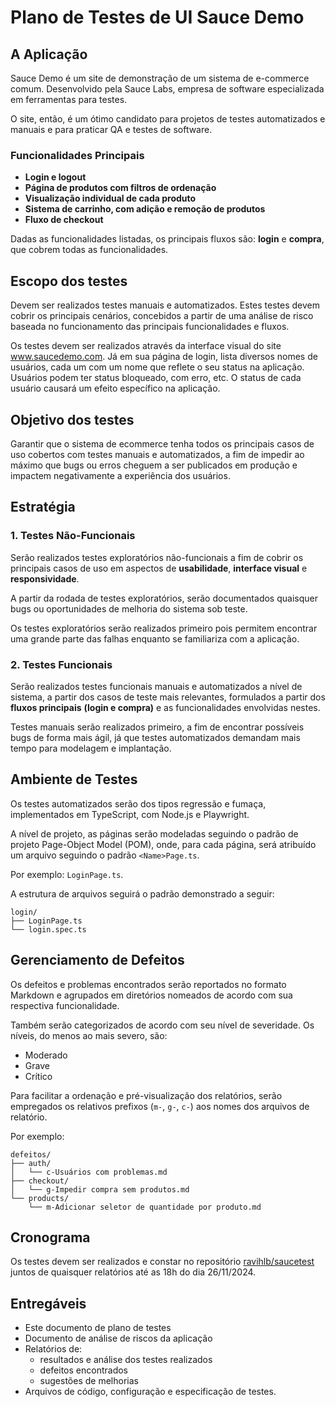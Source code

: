 # Plano de Testes de UI Sauce Demo

## A Aplicação

Sauce Demo é um site de demonstração de um sistema de e-commerce comum.
Desenvolvido pela Sauce Labs, empresa de software especializada em ferramentas para testes.

O site, então, é um ótimo candidato para projetos de testes automatizados e manuais e para praticar QA e testes de software.

### Funcionalidades Principais

- **Login e logout**
- **Página de produtos com filtros de ordenação**
- **Visualização individual de cada produto**
- **Sistema de carrinho, com adição e remoção de produtos**
- **Fluxo de checkout**

Dadas as funcionalidades listadas, os principais fluxos são: **login** e **compra**, que cobrem todas as funcionalidades.

## Escopo dos testes

Devem ser realizados testes manuais e automatizados. Estes testes devem cobrir os principais cenários, concebidos a partir de uma análise de risco baseada no funcionamento das principais funcionalidades e fluxos.

Os testes devem ser realizados através da interface visual do site www.saucedemo.com. 
Já em sua página de login, lista diversos nomes de usuários, cada um com um nome que reflete o seu status na aplicação. Usuários podem ter status bloqueado, com erro, etc. O status de cada usuário causará um efeito específico na aplicação.

## Objetivo dos testes

Garantir que o sistema de ecommerce tenha todos os principais casos de uso cobertos com testes manuais e automatizados, a fim de impedir ao máximo que bugs ou erros cheguem a ser publicados em produção e impactem negativamente a experiência dos usuários.

## Estratégia

### 1. Testes Não-Funcionais

Serão realizados testes exploratórios não-funcionais a fim de cobrir os principais casos de uso em aspectos de **usabilidade**, **interface visual** e **responsividade**.

A partir da rodada de testes exploratórios, serão documentados quaisquer bugs ou oportunidades de melhoria do sistema sob teste.

Os testes exploratórios serão realizados primeiro pois permitem encontrar uma grande parte das falhas enquanto se familiariza com a aplicação.

### 2. Testes Funcionais

Serão realizados testes funcionais manuais e automatizados a nível de sistema, a partir dos casos de teste mais relevantes, formulados a partir dos **fluxos principais** **(login e compra)** e as funcionalidades envolvidas nestes.

Testes manuais serão realizados primeiro, a fim de encontrar possíveis bugs de forma mais ágil, já que testes automatizados demandam mais tempo para modelagem e implantação.

## Ambiente de Testes

Os testes automatizados serão dos tipos regressão e fumaça, implementados em TypeScript, com Node.js e Playwright.

A nível de projeto, as páginas serão modeladas seguindo o padrão de projeto Page-Object Model (POM), onde, para cada página, será atribuído um arquivo seguindo o padrão `<Name>Page.ts`.

Por exemplo: `LoginPage.ts`.

A estrutura de arquivos seguirá o padrão demonstrado a seguir:

```
login/
├── LoginPage.ts
└── login.spec.ts
```

## Gerenciamento de Defeitos

Os defeitos e problemas encontrados serão reportados no formato Markdown e agrupados em diretórios nomeados de acordo com sua respectiva funcionalidade.

Também serão categorizados de acordo com seu nível de severidade. Os níveis, do menos ao mais severo, são:
  - Moderado
  - Grave
  - Crítico

Para facilitar a ordenação e pré-visualização dos relatórios, serão empregados os relativos prefixos (`m-`, `g-`, `c-`) aos nomes dos arquivos de relatório.

Por exemplo:

```
defeitos/
├── auth/
│   └── c-Usuários com problemas.md
├── checkout/
│   └── g-Impedir compra sem produtos.md
└── products/
    └── m-Adicionar seletor de quantidade por produto.md
```

## Cronograma

Os testes devem ser realizados e constar no repositório [ravihlb/saucetest](https://github.com/ravihlb/saucetest) juntos de quaisquer relatórios até as 18h do dia 26/11/2024.

## Entregáveis

- Este documento de plano de testes
- Documento de análise de riscos da aplicação
- Relatórios de:
  - resultados e análise dos testes realizados
  - defeitos encontrados
  - sugestões de melhorias
- Arquivos de código, configuração e especificação de testes.
